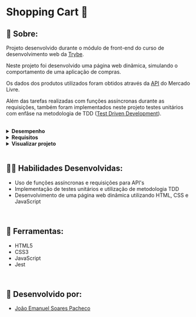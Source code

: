 # Shopping Cart 🛒

## 📄 Sobre:

Projeto desenvolvido durante o módulo de front-end do curso de desenvolvimento web da [Trybe](https://www.betrybe.com/).

Neste projeto foi desenvolvido uma página web dinâmica, simulando o comportamento de uma aplicação de compras.

Os dados dos produtos utilizados foram obtidos através da [API](https://developers.mercadolivre.com.br/pt_br/itens-e-buscas) do Mercado Livre.

Além das tarefas realizadas com funções assíncronas durante as requisições, também foram implementados neste projeto testes unitários com enfâse na metodologia de TDD ([Test Driven Development](https://www.devmedia.com.br/test-driven-development-tdd-simples-e-pratico/18533)).

</br>
<details>
<summary><strong>Desempenho</strong></summary>
Aprovado com 100% de desempenho em todos os requisitos

![image](https://user-images.githubusercontent.com/99846604/211168949-ca28fde5-89f2-4327-b0a1-327b2e808be3.png)

</details>

<details>
<summary><strong>Requisitos</strong></summary>
</br>
<strong>Requisitos obrigatórios:</strong> </br>
1. (TDD) Desenvolva testes de no mínimo 25% de cobertura total e 100% da função `fetchProducts` </br>
2. Crie uma listagem de produtos </br>
3. (TDD) Desenvolva testes de no mínimo 50% de cobertura total e 100% da função `fetchItem` </br>
4. Adicione o produto ao carrinho de compras </br>
5. Remova o item do carrinho de compras ao clicar nele </br>
6. (TDD) Desenvolva testes de no mínimo 75% de cobertura total e 100% da função `saveCartItems` </br>
7. (TDD) Desenvolva testes para atingir 100% de cobertura total e 100% da função `getSavedCartItems` </br>
8. Carregue o carrinho de compras ao iniciar a página </br>
9. Calcule o valor total dos itens do carrinho de compras </br>
10. Limpe o carrinho de compras </br>
11. Adicione um texto de `carregando` durante uma requisição à API </br>
</details>

<details>
<summary><strong>Visualizar projeto</strong></summary>

![image](https://user-images.githubusercontent.com/99846604/211168924-ba69bed1-431a-4f98-91f0-98ca0772d106.png)

</details>
</br>

## 🤹🏽 Habilidades Desenvolvidas:
* Uso de funções assíncronas e requisições para API's
* Implementação de testes unitários e utilização de metodologia TDD
* Desenvolvimento de uma página web dinâmica utilizando HTML, CSS e JavaScript
</br>

## 🧰 Ferramentas:
* HTML5
* CSS3
* JavaScript
* Jest
</br>

## 📝 Desenvolvido por:
* [João Emanuel Soares Pacheco](https://github.com/joaoespacheco)
